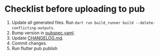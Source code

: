 # Checklist before uploading to pub

1. Update all generated files. Run `dart run build_runner build --delete-conflicting-outputs`.
2. Bump version in [pubspec.yaml](./pubspec.yaml).
3. Update [CHANGELOG.md](./CHANGELOG.md).
4. Commit changes.
5. Run flutter pub publish
